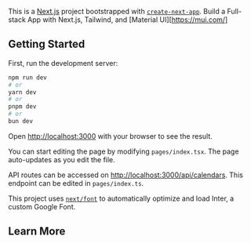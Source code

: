 This is a [Next.js](https://nextjs.org/) project bootstrapped with [`create-next-app`](https://github.com/vercel/next.js/tree/canary/packages/create-next-app). Build a Full-stack App with Next.js, Tailwind, and [Material UI][https://mui.com/]

## Getting Started

First, run the development server:

```bash
npm run dev
# or
yarn dev
# or
pnpm dev
# or
bun dev
```

Open [http://localhost:3000](http://localhost:3000) with your browser to see the result.

You can start editing the page by modifying `pages/index.tsx`. The page auto-updates as you edit the file.

API routes can be accessed on [http://localhost:3000/api/calendars](http://localhost:3000/api/calendars). This endpoint can be edited in `pages/index.ts`.

This project uses [`next/font`](https://nextjs.org/docs/basic-features/font-optimization) to automatically optimize and load Inter, a custom Google Font.

## Learn More
